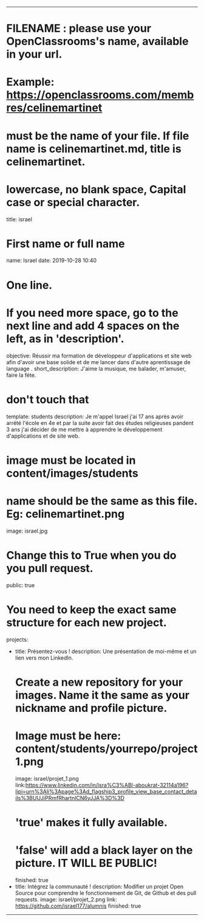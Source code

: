 ---

# FILENAME : please use your OpenClassrooms's name, available in your url.
# Example: https://openclassrooms.com/membres/celinemartinet
# must be the name of your file. If file name is celinemartinet.md, title is celinemartinet.
# lowercase, no blank space, Capital case or special character.
title: israel

# First name or full name
name: Israel
date: 2019-10-28 10:40

# One line.
# If you need more space, go to the next line and add 4 spaces on the left, as in 'description'.
objective: Réussir ma formation de développeur d'applications et site web afin d'avoir une base solide et de me lancer dans d'autre aprentissage de language .
short_description: J'aime la musique, me balader, m'amuser, faire la féte.

# don't touch that
template: students
description:
       Je m'appel Israel j'ai 17 ans après avoir arrété l'école en 4e 
       et par la suite avoir fait des études religieuses pandent 3 ans 
       j'ai décider de me mettre à apprendre le développement d'applications
       et de site web.
       

# image must be located in content/images/students
# name should be the same as this file. Eg: celinemartinet.png
image: israel.jpg  

# Change this to True when you do you pull request.
public: true 

# You need to keep the exact same structure for each new project.
projects:
  - title: Présentez-vous !
    description: Une présentation de moi-même et un lien vers mon LinkedIn.
    # Create a new repository for your images. Name it the same as your nickname and profile picture.
    # Image must be here: content/students/yourrepo/project1.png
    image: israel/projet_1.png
    link:https://www.linkedin.com/in/isra%C3%ABl-aboukrat-32114a196?lipi=urn%3Ali%3Apage%3Ad_flagship3_profile_view_base_contact_details%3BUUJiPRmfRhartnlCN6yJJA%3D%3D
    # 'true' makes it fully available.
    # 'false' will add a black layer on the picture. IT WILL BE PUBLIC!
    finished: true
  - title: Intégrez la communauté !
    description: Modifier un projet Open Source pour comprendre le fonctionnement de Git, de Github et des pull requests. 
    image: israel/projet_2.png
    link: https://github.com/israel177/alumnis
    finished: true
 
---
